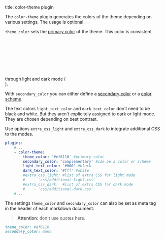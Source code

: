 title: color-theme plugin

The `color-theme` plugin generates the colors of the theme depending on various settings. The usage is optional.

`theme_color` sets the [primary color](primary/) of the theme. This color is consistent through light and dark mode (<svg class="svg-1em"><use xlink:href="#theme-toggle" /></svg>).

With `secondary_color` you can either define a [secondary color](secondary/) or a [color scheme](secondary/mono/).

The text colors `light_text_color` and `dark_text_color` don't need to be black and white.
But they aren't explicitely assigned to dark or light mode. They are chosen depending on best contrast.

Use options `extra_css_light` and `extra_css_dark` to integrate additional CSS to the modes.

```yaml
plugins:
    #...
    - color-theme:
        theme_color: '#ef6110' #primary color
        secondary_color: 'complementary' #can be a color or scheme
        light_text_color: '#000' #black
        dark_text_color: '#fff' #white
        #extra_css_light: #list of extra CSS for light mode
        #    - 'css/additional-light.css'
        #extra_css_dark:  #list of extra CSS for dark mode
        #    - 'css/additional-dark.css'
    #...
```

The settings `theme_color` and `secondary_color` can also be set as meta tag in the header of each markdown document.

> **Attention:** don't use quotes here.

```markdown
theme_color: #ef6110
secondary_color: mono
```
